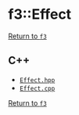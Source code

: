 # f3::Effect

[Return to `f3`](/docs/f3.md)

## C++

- [`Effect.hpp`](/src/f3/Effect.hpp)
- [`Effect.cpp`](/src/f3/Effect.cpp)

[Return to `f3`](/docs/f3.md)